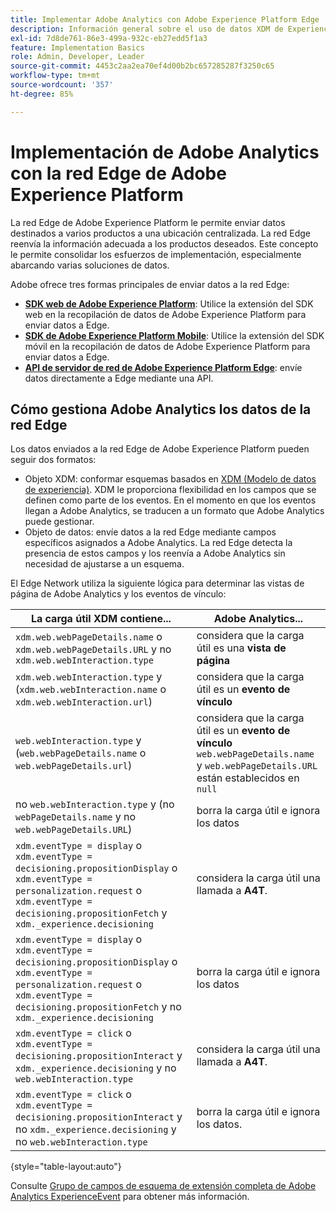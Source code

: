 ```yaml
---
title: Implementar Adobe Analytics con Adobe Experience Platform Edge
description: Información general sobre el uso de datos XDM de Experience Platform en Adobe Analytics
exl-id: 7d8de761-86e3-499a-932c-eb27edd5f1a3
feature: Implementation Basics
role: Admin, Developer, Leader
source-git-commit: 4453c2aa2ea70ef4d00b2bc657285287f3250c65
workflow-type: tm+mt
source-wordcount: '357'
ht-degree: 85%

---
```


# Implementación de Adobe Analytics con la red Edge de Adobe Experience Platform

La red Edge de Adobe Experience Platform le permite enviar datos destinados a varios productos a una ubicación centralizada. La red Edge reenvía la información adecuada a los productos deseados. Este concepto le permite consolidar los esfuerzos de implementación, especialmente abarcando varias soluciones de datos.

Adobe ofrece tres formas principales de enviar datos a la red Edge:

* **[SDK web de Adobe Experience Platform](web-sdk/overview.md)**: Utilice la extensión del SDK web en la recopilación de datos de Adobe Experience Platform para enviar datos a Edge.
* **[SDK de Adobe Experience Platform Mobile](mobile-sdk/overview.md)**: Utilice la extensión del SDK móvil en la recopilación de datos de Adobe Experience Platform para enviar datos a Edge.
* **[API de servidor de red de Adobe Experience Platform Edge](server-api/overview.md)**: envíe datos directamente a Edge mediante una API.



## Cómo gestiona Adobe Analytics los datos de la red Edge

Los datos enviados a la red Edge de Adobe Experience Platform pueden seguir dos formatos:

* Objeto XDM: conformar esquemas basados en [XDM (Modelo de datos de experiencia)](https://experienceleague.adobe.com/docs/experience-platform/xdm/home.html?lang=es). XDM le proporciona flexibilidad en los campos que se definen como parte de los eventos. En el momento en que los eventos llegan a Adobe Analytics, se traducen a un formato que Adobe Analytics puede gestionar.
* Objeto de datos: envíe datos a la red Edge mediante campos específicos asignados a Adobe Analytics. La red Edge detecta la presencia de estos campos y los reenvía a Adobe Analytics sin necesidad de ajustarse a un esquema.

El Edge Network utiliza la siguiente lógica para determinar las vistas de página de Adobe Analytics y los eventos de vínculo:

| La carga útil XDM contiene... | Adobe Analytics... |
|---|---|
| `xdm.web.webPageDetails.name` o `xdm.web.webPageDetails.URL` y no `xdm.web.webInteraction.type` | considera que la carga útil es una **vista de página** |
| `xdm.web.webInteraction.type` y (`xdm.web.webInteraction.name` o `xdm.web.webInteraction.url`) | considera que la carga útil es un **evento de vínculo** |
| `web.webInteraction.type` y (`web.webPageDetails.name` o `web.webPageDetails.url`) | considera que la carga útil es un **evento de vínculo** <br/>`web.webPageDetails.name` y `web.webPageDetails.URL` están establecidos en `null` |
| no `web.webInteraction.type` y (no `webPageDetails.name` y no `web.webPageDetails.URL`) | borra la carga útil e ignora los datos |
| `xdm.eventType = display` o <br/>`xdm.eventType = decisioning.propositionDisplay` o <br/>`xdm.eventType = personalization.request` o <br/>`xdm.eventType = decisioning.propositionFetch` y `xdm._experience.decisioning` | considera la carga útil una llamada a **A4T**. |
| `xdm.eventType = display` o <br/>`xdm.eventType = decisioning.propositionDisplay` o <br/>`xdm.eventType = personalization.request` o <br/>`xdm.eventType = decisioning.propositionFetch` y no `xdm._experience.decisioning` | borra la carga útil e ignora los datos |
| `xdm.eventType = click` o `xdm.eventType = decisioning.propositionInteract` y `xdm._experience.decisioning` y no `web.webInteraction.type` | considera la carga útil una llamada a **A4T**. |
| `xdm.eventType = click` o `xdm.eventType = decisioning.propositionInteract` y no `xdm._experience.decisioning` y no `web.webInteraction.type` | borra la carga útil e ignora los datos. |

{style="table-layout:auto"}

Consulte [Grupo de campos de esquema de extensión completa de Adobe Analytics ExperienceEvent](https://experienceleague.adobe.com/docs/experience-platform/xdm/field-groups/event/analytics-full-extension.html?lang=es) para obtener más información.
